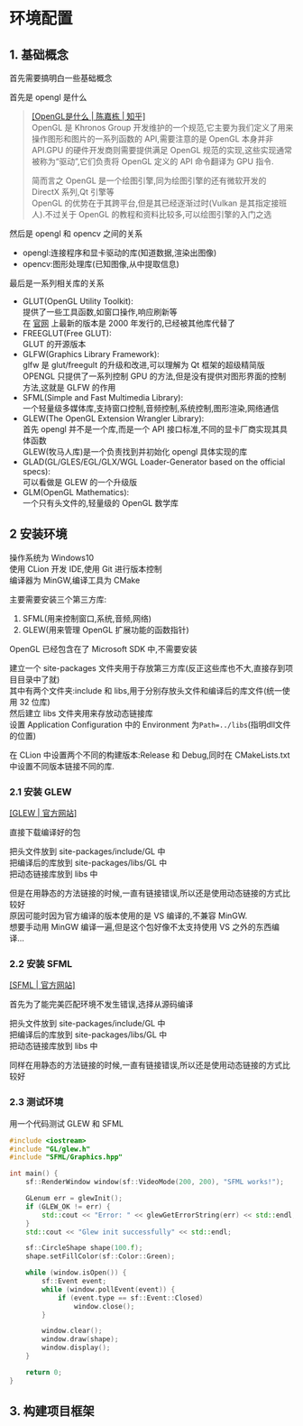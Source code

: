 # 环境配置

## 1. 基础概念

首先需要搞明白一些基础概念

首先是 opengl 是什么

> [\[OpenGL是什么 | 陈嘉栋 | 知乎\]](https://www.zhihu.com/question/51867884/answer/128190651 )  
> OpenGL 是 Khronos Group 开发维护的一个规范,它主要为我们定义了用来操作图形和图片的一系列函数的 API,需要注意的是 OpenGL 本身并非 API.GPU 的硬件开发商则需要提供满足 OpenGL 规范的实现,这些实现通常被称为“驱动”,它们负责将 OpenGL 定义的 API 命令翻译为 GPU 指令.  
> 
> 简而言之 OpenGL 是一个绘图引擎,同为绘图引擎的还有微软开发的 DirectX 系列,Qt 引擎等  
> OpenGL 的优势在于其跨平台,但是其已经逐渐过时(Vulkan 是其指定接班人).不过关于 OpenGL 的教程和资料比较多,可以绘图引擎的入门之选

然后是 opengl 和 opencv 之间的关系

- opengl:连接程序和显卡驱动的库(知道数据,渲染出图像)
- opencv:图形处理库(已知图像,从中提取信息)

最后是一系列相关库的关系

- GLUT(OpenGL Utility Toolkit):  
  提供了一些工具函数,如窗口操作,响应刷新等  
  在 [官网](https://www.opengl.org/resources/libraries/glut/glut_downloads.php) 上最新的版本是 2000 年发行的,已经被其他库代替了
- FREEGLUT(Free GLUT):  
  GLUT 的开源版本
- GLFW(Graphics Library Framework):  
  glfw 是 glut/freegult 的升级和改进,可以理解为 Qt 框架的超级精简版  
  OPENGL 只提供了一系列控制 GPU 的方法,但是没有提供对图形界面的控制方法,这就是 GLFW 的作用
- SFML(Simple and Fast Multimedia Library):  
  一个轻量级多媒体库,支持窗口控制,音频控制,系统控制,图形渲染,网络通信
- GLEW(The OpenGL Extension Wrangler Library):  
  首先 opengl 并不是一个库,而是一个 API 接口标准,不同的显卡厂商实现其具体函数  
  GLEW(牧马人库)是一个负责找到并初始化 opengl 具体实现的库
- GLAD(GL/GLES/EGL/GLX/WGL Loader-Generator based on the official specs):  
  可以看做是 GLEW 的一个升级版
- GLM(OpenGL Mathematics):  
  一个只有头文件的,轻量级的 OpenGL 数学库

## 2 安装环境

操作系统为 Windows10  
使用 CLion 开发 IDE,使用 Git 进行版本控制  
编译器为 MinGW,编译工具为 CMake

主要需要安装三个第三方库:

1. SFML(用来控制窗口,系统,音频,网络)
2. GLEW(用来管理 OpenGL 扩展功能的函数指针)

OpenGL 已经包含在了 Microsoft SDK 中,不需要安装

建立一个 site-packages 文件夹用于存放第三方库(反正这些库也不大,直接存到项目目录中了就)  
其中有两个文件夹:include 和 libs,用于分别存放头文件和编译后的库文件(统一使用 32 位库)  
然后建立 libs 文件夹用来存放动态链接库  
设置 Application Configuration 中的 Environment 为`Path=../libs`(指明dll文件的位置)  

在 CLion 中设置两个不同的构建版本:Release 和 Debug,同时在 CMakeLists.txt 中设置不同版本链接不同的库.

### 2.1 安装 GLEW

[\[GLEW | 官方网站\]](http://glew.sourceforge.net/index.html)

直接下载编译好的包

把头文件放到 site-packages/include/GL 中  
把编译后的库放到 site-packages/libs/GL 中  
把动态链接库放到 libs 中

但是在用静态的方法链接的时候,一直有链接错误,所以还是使用动态链接的方式比较好  
原因可能时因为官方编译的版本使用的是 VS 编译的,不兼容 MinGW.  
想要手动用 MinGW 编译一遍,但是这个包好像不太支持使用 VS 之外的东西编译...

### 2.2 安装 SFML

[\[SFML | 官方网站\]](https://www.sfml-dev.org/index.php)

首先为了能完美匹配环境不发生错误,选择从源码编译

把头文件放到 site-packages/include/GL 中  
把编译后的库放到 site-packages/libs/GL 中  
把动态链接库放到 libs 中

同样在用静态的方法链接的时候,一直有链接错误,所以还是使用动态链接的方式比较好  

### 2.3 测试环境

用一个代码测试 GLEW 和 SFML

```c++
#include <iostream>
#include "GL/glew.h"
#include "SFML/Graphics.hpp"

int main() {
    sf::RenderWindow window(sf::VideoMode(200, 200), "SFML works!");

    GLenum err = glewInit();
    if (GLEW_OK != err) {
        std::cout << "Error: " << glewGetErrorString(err) << std::endl;
    }
    std::cout << "Glew init successfully" << std::endl;

    sf::CircleShape shape(100.f);
    shape.setFillColor(sf::Color::Green);

    while (window.isOpen()) {
        sf::Event event;
        while (window.pollEvent(event)) {
            if (event.type == sf::Event::Closed)
                window.close();
        }

        window.clear();
        window.draw(shape);
        window.display();
    }

    return 0;
}
```

## 3. 构建项目框架

